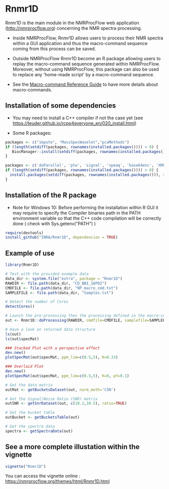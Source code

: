 # Rnmr1D

Rnmr1D is the main module in the NMRProcFlow web application (http://nmrprocflow.org) concerning the NMR spectra processing.

* Inside NMRProcFlow, Rnmr1D allows users to process their NMR spectra within a GUI application and thus the macro-command sequence coming from this process can be saved. 

* Outside NMRProcFlow Rnmr1D become an R package allowing users to replay  the macro-command sequence generated within NMRProcFlow. Moreover, without using NMRProcFlow, this package can also be used to replace any 'home-made script'  by a macro-command sequence.

* See the [Macro-command Reference Guide](https://nmrprocflow.org/themes/pdf/Macrocommand.pdf) to have more details about macro-commands.

## Installation of some dependencies

* You may need to install a C++ compiler if not the case yet (see https://teuder.github.io/rcpp4everyone_en/020_install.html)

* Some R packages:

```R
packages <- c("impute", "MassSpecWavelet","pcaMethods")
if (length(setdiff(packages, rownames(installed.packages()))) > 0) {
   BiocManager::install(setdiff(packages, rownames(installed.packages())));
}

packages <- c('doParallel', 'ptw', 'signal', 'speaq', 'base64enc', 'XML', 'igraph', 'ggplot2', 'plotly', 'plyr')
if (length(setdiff(packages, rownames(installed.packages()))) > 0) {
  install.packages(setdiff(packages, rownames(installed.packages())), repos='http://cran.rstudio.com')
}
```

## Installation of the R package 

* Note for Windows 10: Before performing the installation within R GUI it may require to specify the Compiler binaries path in the PATH environment variable so that the C++ code compilation will be correctly done ( check with Sys.getenv("PATH") )

```R
require(devtools)
install_github("INRA/Rnmr1D", dependencies = TRUE)
```

## Example of use


```R
library(Rnmr1D)

# Test with the provided example data
data_dir <- system.file("extra", package = "Rnmr1D")
RAWDIR <- file.path(data_dir, "CD_BBI_16P02")
CMDFILE <- file.path(data_dir, "NP_macro_cmd.txt")
SAMPLEFILE <- file.path(data_dir, "Samples.txt")

# Detect the number of Cores
detectCores()

# Launch the pre-processing then the processing defined in the macro-command file
out <- Rnmr1D::doProcessing(RAWDIR, cmdfile=CMDFILE, samplefile=SAMPLEFILE, ncpu=detectCores())

# Have a look on returned data structure
ls(out)
ls(out$specMat)

### Stacked Plot with a perspective effect
dev.new()
plotSpecMat(out$specMat, ppm_lim=c(0.5,5), K=0.33)

### Overlaid Plot
dev.new()
plotSpecMat(out$specMat, ppm_lim=c(0.5,5), K=0, pY=0.1)

# Get the data matrix 
outMat <- getBucketsDataset(out, norm_meth='CSN')

# Get the Signal/Noise Ratio (SNR) matrix 
outSNR <- getSnrDataset(out, c(10.2,10.5), ratio=TRUE)

# Get the bucket table
outBucket <- getBucketsTable(out)

# Get the spectra data
spectra <- getSpectraData(out)
```

## See a more complete illustation within the vignette
```R
vignette("Rnmr1D")
```

You can access the vignette online : https://nmrprocflow.org/themes/html/Rnmr1D.html



